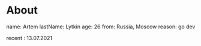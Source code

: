 # About

name: Artem
lastName: Lytkin
age: 26
from: Russia, Moscow
reason: go dev

recent : 13.07.2021
